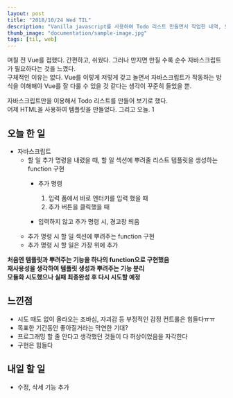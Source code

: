 ```yaml
---
layout: post
title: "2018/10/24 Wed TIL"
description: "Vanilla javascript를 사용하여 Todo 리스트 만들면서 작업한 내역, 느낀점"
thumb_image: "documentation/sample-image.jpg"
tags: [til, web]
---
```


며칠 전 Vue를 접했다. 간편하고, 쉬웠다. 그러나 만지면 만질 수록 순수 자바스크립트가 필요하다는 것을 느꼈다.  
구체적인 이유는 없다. Vue를 이렇게 저렇게 갖고 놀면서 자바스크립트가 작동하는 방식을 이해해야 Vue를 잘 다룰 수 있을 것 같다는 생각이 꾸준히 들었을 뿐.

자바스크립트만을 이용해서 Todo 리스트를 만들어 보기로 했다.  
어제 HTML을 사용하여 템플릿을 만들었다.
그리고 오늘.
1
## 오늘 한 일
- 자바스크립트
    - 할 일 추가 명령을 내렸을 때, 할 일 섹션에 뿌려줄 리스트 템플릿을 생성하는 function 구현
        - 추가 명령
            1. 입력 폼에서 바로 엔터키를 입력 했을 때
            2. 추가 버튼을 클릭했을 때  

        - 입력하지 않고 추가 명령 시, 경고창 띄움
    - 추가 명령 시 할 일 섹션에 뿌려주는 function 구현
    - 추가 명령 시 할 일은 가장 위에 추가  

**처음엔 템플릿과 뿌려주는 기능을 하나의 function으로 구현했음**  
**재사용성을 생각하여 템플릿 생성과 뿌려주는 기능 분리**  
**모듈화 시도했으나 실패 최종완성 후 다시 시도할 예정**

## 느낀점
- 시도 때도 없이 올라오는 조바심, 자괴감 등 부정적인 감정 컨트롤은 힘들다ㅠㅠ
- 목표한 기간동안 좋아질거라는 막연한 기대?
- 프로그래밍 할 줄 안다고 생각했던 것들이 다 허상이었음을 자각한다
- 구현은 힘들다

## 내일 할 일
- 수정, 삭세 기능 추가  